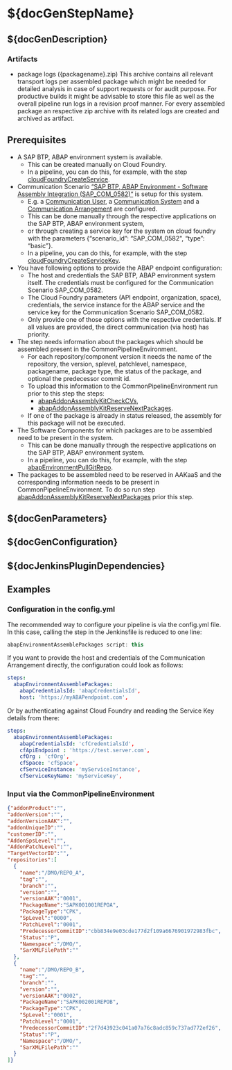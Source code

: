 # ${docGenStepName}

## ${docGenDescription}

### Artifacts

- package logs ({packagename}.zip)
    This archive contains all relevant transport logs per assembled package which might be needed for detailed analysis in case of support requests or for audit purpose. For productive builds it might be advisable to store this file as well as the overall pipeline run logs in a revision proof manner. For every assembled package an respective zip archive with its related logs are created and archived as artifact. 

## Prerequisites

* A SAP BTP, ABAP environment system is available.
  * This can be created manually on Cloud Foundry.
  * In a pipeline, you can do this, for example, with the step [cloudFoundryCreateService](https://sap.github.io/jenkins-library/steps/cloudFoundryCreateService/).
* Communication Scenario [“SAP BTP, ABAP Environment - Software Assembly Integration (SAP_COM_0582)“](https://help.sap.com/viewer/65de2977205c403bbc107264b8eccf4b/Cloud/en-US/26b8df5435c649aa8ea7b3688ad5bb0a.html) is setup for this system.
  * E.g. a [Communication User](https://help.sap.com/viewer/65de2977205c403bbc107264b8eccf4b/Cloud/en-US/0377adea0401467f939827242c1f4014.html), a [Communication System](https://help.sap.com/viewer/65de2977205c403bbc107264b8eccf4b/Cloud/en-US/1bfe32ae08074b7186e375ab425fb114.html) and a [Communication Arrangement](https://help.sap.com/viewer/65de2977205c403bbc107264b8eccf4b/Cloud/en-US/a0771f6765f54e1c8193ad8582a32edb.html) are configured.
  * This can be done manually through the respective applications on the SAP BTP, ABAP environment system,
  * or through creating a service key for the system on cloud foundry with the parameters {“scenario_id”: “SAP_COM_0582", “type”: “basic”}.
  * In a pipeline, you can do this, for example, with the step [cloudFoundryCreateServiceKey](https://sap.github.io/jenkins-library/steps/cloudFoundryCreateServiceKey/).
* You have following options to provide the ABAP endpoint configuration:
  * The host and credentials the SAP BTP, ABAP environment system itself. The credentials must be configured for the Communication Scenario SAP_COM_0582.
  * The Cloud Foundry parameters (API endpoint, organization, space), credentials, the service instance for the ABAP service and the service key for the Communication Scenario SAP_COM_0582.
  * Only provide one of those options with the respective credentials. If all values are provided, the direct communication (via host) has priority.
* The step needs information about the packages which should be assembled present in the CommonPipelineEnvironment.
  * For each repository/component version it needs the name of the repository, the version, splevel, patchlevel, namespace, packagename, package type, the status of the package, and optional the predecessor commit id.
  * To upload this information to the CommonPipelineEnvironment run prior to this step the steps:
    * [abapAddonAssemblyKitCheckCVs](https://sap.github.io/jenkins-library/steps/abapAddonAssemblyKitCheckCVs/),
    * [abapAddonAssemblyKitReserveNextPackages](https://sap.github.io/jenkins-library/steps/abapAddonAssemblyKitCheckPV/).
  * If one of the package is already in status released, the assembly for this package will not be executed.
* The Software Components for which packages are to be assembled need to be present in the system.
  * This can be done manually through the respective applications on the SAP BTP, ABAP environment system.
  * In a pipeline, you can do this, for example, with the step [abapEnvironmentPullGitRepo](https://sap.github.io/jenkins-library/steps/abapEnvironmentPullGitRepo/).
* The packages to be assembled need to be reserved in AAKaaS and the corresponding information needs to be present in CommonPipelineEnvironment. To do so run step [abapAddonAssemblyKitReserveNextPackages](https://sap.github.io/jenkins-library/steps/abapAddonAssemblyKitReserveNextPackages/) prior this step.

## ${docGenParameters}

## ${docGenConfiguration}

## ${docJenkinsPluginDependencies}

## Examples

### Configuration in the config.yml

The recommended way to configure your pipeline is via the config.yml file. In this case, calling the step in the Jenkinsfile is reduced to one line:

```groovy
abapEnvironmentAssemblePackages script: this
```

If you want to provide the host and credentials of the Communication Arrangement directly, the configuration could look as follows:

```yaml
steps:
  abapEnvironmentAssemblePackages:
    abapCredentialsId: 'abapCredentialsId',
    host: 'https://myABAPendpoint.com',
```

Or by authenticating against Cloud Foundry and reading the Service Key details from there:

```yaml
steps:
  abapEnvironmentAssemblePackages:
    abapCredentialsId: 'cfCredentialsId',
    cfApiEndpoint : 'https://test.server.com',
    cfOrg : 'cfOrg',
    cfSpace: 'cfSpace',
    cfServiceInstance: 'myServiceInstance',
    cfServiceKeyName: 'myServiceKey',
```

### Input via the CommonPipelineEnvironment

```json
{"addonProduct":"",
"addonVersion":"",
"addonVersionAAK":"",
"addonUniqueID":"",
"customerID":"",
"AddonSpsLevel":"",
"AddonPatchLevel":"",
"TargetVectorID":"",
"repositories":[
  {
    "name":"/DMO/REPO_A",
    "tag":"",
    "branch":"",
    "version":"",
    "versionAAK":"0001",
    "PackageName":"SAPK001001REPOA",
    "PackageType":"CPK",
    "SpLevel":"0000",
    "PatchLevel":"0001",
    "PredecessorCommitID":"cbb834e9e03cde177d2f109a6676901972983fbc",
    "Status":"P",
    "Namespace":"/DMO/",
    "SarXMLFilePath":""
  },
  {
    "name":"/DMO/REPO_B",
    "tag":"",
    "branch":"",
    "version":"",
    "versionAAK":"0002",
    "PackageName":"SAPK002001REPOB",
    "PackageType":"CPK",
    "SpLevel":"0001",
    "PatchLevel":"0001",
    "PredecessorCommitID":"2f7d43923c041a07a76c8adc859c737ad772ef26",
    "Status":"P",
    "Namespace":"/DMO/",
    "SarXMLFilePath":""
  }
]}
```
